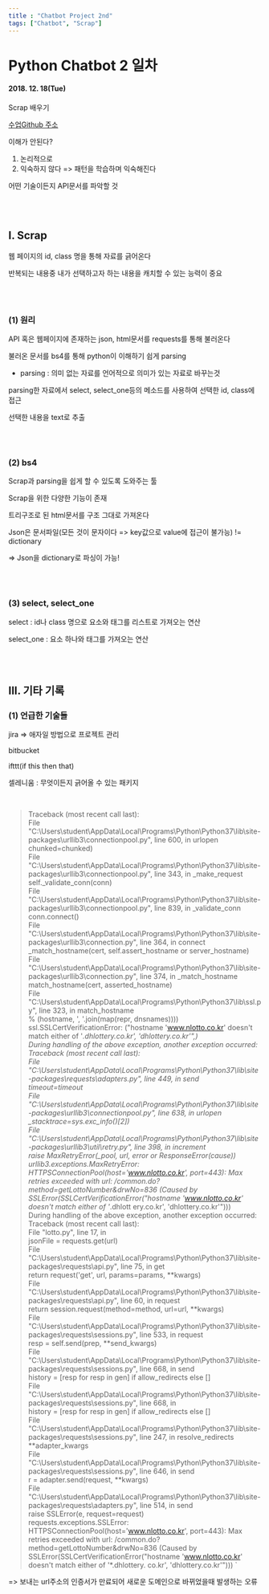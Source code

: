 ```yaml
---
title : "Chatbot Project 2nd"
tags: ["Chatbot", "Scrap"]
---
```


# Python Chatbot 2 일차

#### 2018. 12. 18(Tue)

Scrap 배우기

[수업Github 주소](github.com/sspy1)

이해가 안된다?

1. 논리적으로
2. 익숙하지 않다 => 패턴을 학습하며 익숙해진다

어떤 기술이든지 API문서를 파악할 것

<br>

<br>


## I. Scrap

웹 페이지의 id, class 명을 통해 자료를 긁어온다

반복되는 내용중 내가 선택하고자 하는 내용을 캐치할 수 있는 능력이 중요

<br>

<br>

### (1) 원리

API 혹은 웹페이지에 존재하는 json, html문서를 requests를 통해 불러온다

불러온 문서를 bs4를 통해 python이 이해하기 쉽게 parsing

- parsing : 의미 없는 자료를 언어적으로 의미가 있는 자료로 바꾸는것

parsing한 자료에서 select, select_one등의 메소드를 사용하여 선택한 id, class에 접근

선택한 내용을 text로 추출

<br>

<br>

### (2) bs4

Scrap과 parsing을 쉽게 할 수 있도록 도와주는 툴

Scrap을 위한 다양한 기능이 존재

트리구조로 된 html문서를 구조 그대로 가져온다

Json은 문서파일(모든 것이 문자이다 => key값으로 value에 접근이 불가능) != dictionary

=> Json을 dictionary로 파싱이 가능!

<br>

<br>

### (3) select, select_one

select : id나 class 명으로 요소와 태그를 리스트로 가져오는 연산

select_one : 요소 하나와 태그를 가져오는 연산

<br>

<br>

## III. 기타 기록

### (1) 언급한 기술들

jira => 애자일 방법으로 프로젝트 관리

bitbucket

ifttt(if this then that)

셀레니움 : 무엇이든지 긁어올 수 있는 패키지

<br>


>Traceback (most recent call last):                                                                                                                                                                                                                                             
>File "C:\Users\student\AppData\Local\Programs\Python\Python37\lib\site-packages\urllib3\connectionpool.py", line 600, in urlopen                                                                                                                                             
>chunked=chunked)                                                                                                                                                                                                                                                           
>File "C:\Users\student\AppData\Local\Programs\Python\Python37\lib\site-packages\urllib3\connectionpool.py", line 343, in _make_request                                                                                                                                       
>self._validate_conn(conn)                                                                                                                                                                                                                                                  
>File "C:\Users\student\AppData\Local\Programs\Python\Python37\lib\site-packages\urllib3\connectionpool.py", line 839, in _validate_conn                                                                                                                                      
>conn.connect()                                                                                                                                                                                                                                                             
>File "C:\Users\student\AppData\Local\Programs\Python\Python37\lib\site-packages\urllib3\connection.py", line 364, in connect                                                                                                                                                 
>_match_hostname(cert, self.assert_hostname or server_hostname)                                                                                                                                                                                                             
>File "C:\Users\student\AppData\Local\Programs\Python\Python37\lib\site-packages\urllib3\connection.py", line 374, in _match_hostname                                                                                                                                         
>match_hostname(cert, asserted_hostname)                                                                                                                                                                                                                                    
>File "C:\Users\student\AppData\Local\Programs\Python\Python37\lib\ssl.py", line 323, in match_hostname                                                                                                                                                                       
>% (hostname, ', '.join(map(repr, dnsnames))))                                                                                                                                                                                                                              
>ssl.SSLCertVerificationError: ("hostname 'www.nlotto.co.kr' doesn't match either of '*.dhlottery.co.kr', 'dhlottery.co.kr'",)                                                                                                                                                  
>During handling of the above exception, another exception occurred:                                                                                                                                                                                                            
>Traceback (most recent call last):                                                                                                                                                                                                                                             
>File "C:\Users\student\AppData\Local\Programs\Python\Python37\lib\site-packages\requests\adapters.py", line 449, in send                                                                                                                                                     
>timeout=timeout                                                                                                                                                                                                                                                            
>File "C:\Users\student\AppData\Local\Programs\Python\Python37\lib\site-packages\urllib3\connectionpool.py", line 638, in urlopen                                                                                                                                             
>_stacktrace=sys.exc_info()[2])                                                                                                                                                                                                                                             
>File "C:\Users\student\AppData\Local\Programs\Python\Python37\lib\site-packages\urllib3\util\retry.py", line 398, in increment                                                                                                                                               
>raise MaxRetryError(_pool, url, error or ResponseError(cause))                                                                                                                                                                                                             
>urllib3.exceptions.MaxRetryError: HTTPSConnectionPool(host='www.nlotto.co.kr', port=443): Max retries exceeded with url: /common.do?method=getLottoNumber&drwNo=836 (Caused by SSLError(SSLCertVerificationError("hostname 'www.nlotto.co.kr' doesn't match either of '*.dhlott
>ery.co.kr', 'dhlottery.co.kr'")))                                                                                                                                                                                                                                              
>During handling of the above exception, another exception occurred:                                                                                                                                                                                                            
>Traceback (most recent call last):                                                                                                                                                                                                                                             
>File "lotto.py", line 17, in                                                                                                                                                                                                                                         
>jsonFile = requests.get(url)                                                                                                                                                                                                                                               
>File "C:\Users\student\AppData\Local\Programs\Python\Python37\lib\site-packages\requests\api.py", line 75, in get                                                                                                                                                            
>return request('get', url, params=params, **kwargs)                                                                                                                                                                                                                        
>File "C:\Users\student\AppData\Local\Programs\Python\Python37\lib\site-packages\requests\api.py", line 60, in request                                                                                                                                                        
>return session.request(method=method, url=url, **kwargs)                                                                                                                                                                                                                   
>File "C:\Users\student\AppData\Local\Programs\Python\Python37\lib\site-packages\requests\sessions.py", line 533, in request                                                                                                                                                  
>resp = self.send(prep, **send_kwargs)                                                                                                                                                                                                                                      
>File "C:\Users\student\AppData\Local\Programs\Python\Python37\lib\site-packages\requests\sessions.py", line 668, in send                                                                                                                                                     
>history = [resp for resp in gen] if allow_redirects else []                                                                                                                                                                                                                
>File "C:\Users\student\AppData\Local\Programs\Python\Python37\lib\site-packages\requests\sessions.py", line 668, in                                                                                                                                                
>history = [resp for resp in gen] if allow_redirects else []                                                                                                                                                                                                                
>File "C:\Users\student\AppData\Local\Programs\Python\Python37\lib\site-packages\requests\sessions.py", line 247, in resolve_redirects                                                                                                                                        
>**adapter_kwargs                                                                                                                                                                                                                                                           
>File "C:\Users\student\AppData\Local\Programs\Python\Python37\lib\site-packages\requests\sessions.py", line 646, in send                                                                                                                                                     
>r = adapter.send(request, **kwargs)                                                                                                                                                                                                                                        
>File "C:\Users\student\AppData\Local\Programs\Python\Python37\lib\site-packages\requests\adapters.py", line 514, in send                                                                                                                                                     
>raise SSLError(e, request=request)                                                                                                                                                                                                                                         
>requests.exceptions.SSLError: HTTPSConnectionPool(host='www.nlotto.co.kr', port=443): Max retries exceeded with url: /common.do?method=getLottoNumber&drwNo=836 (Caused by SSLError(SSLCertVerificationError("hostname 'www.nlotto.co.kr' doesn't match either of '*.dhlottery.
>co.kr', 'dhlottery.co.kr'")))                                                                                                                                                                                                                                                  `
>
>

=> 보내는 url주소의 인증서가 만료되어 새로운 도메인으로 바뀌었을때 발생하는 오류


